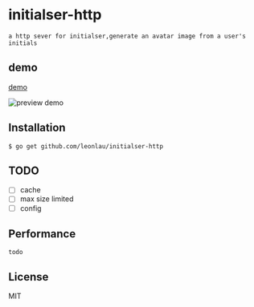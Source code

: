 # initialser-http
    a http sever for initialser,generate an avatar image from a user's initials
    
## demo

[demo](http://initialser.mingtianqi.com)
    
    
 ![preview demo](https://raw.githubusercontent.com/leonlau/initialser-http/master/resource/demo.png)



## Installation

    $ go get github.com/leonlau/initialser-http

## TODO 

- [ ] cache
- [ ] max size limited
- [ ] config

## Performance

    todo

## License

MIT


